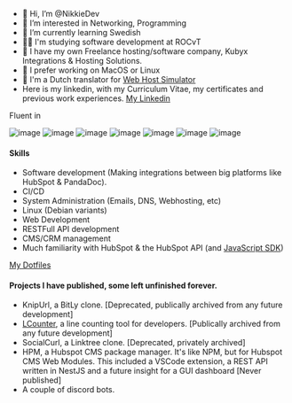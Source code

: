 - 👋 Hi, I’m @NikkieDev
- 👀 I’m interested in Networking, Programming
- 🌱 I’m currently learning Swedish
- 👩‍🎓 I'm studying software development at ROCvT
- 💼 I have my own Freelance hosting/software company, Kubyx Integrations & Hosting Solutions.
- 📱 I prefer working on MacOS or Linux
- 💬 I'm a Dutch translator for [Web Host Simulator](https://ko-fi.com/WebHostSimulator)
- Here is my linkedin, with my Curriculum Vitae, my certificates and previous work experiences. [My Linkedin](https://www.linkedin.com/in/nikkiedev/)

Fluent in

![image](https://img.shields.io/badge/The_C_Programming_Language-808080)
![image](https://img.shields.io/badge/PHP-8993be)
![image](https://img.shields.io/badge/JavaScript-FFDE21)
![image](https://img.shields.io/badge/TypeScript-3178C6)
![image](https://img.shields.io/badge/NuxtJS-42b883)
![image](https://img.shields.io/badge/VueJS-42b883)
![image](https://img.shields.io/badge/HubL-fa7820)


#### Skills
* Software development (Making integrations between big platforms like HubSpot & PandaDoc).
* CI/CD
* System Administration (Emails, DNS, Webhosting, etc)
* Linux (Debian variants)
* Web Development
* RESTFull API development
* CMS/CRM management
* Much familiarity with HubSpot & the HubSpot API (and [JavaScript SDK](https://www.npmjs.com/package/@hubspot/api-client))

[My Dotfiles](https://github.com/NikkieDev/dotfiles)

#### Projects I have published, some left unfinished forever.
* KnipUrl, a BitLy clone. [Deprecated, publically archived from any future development]
* [LCounter](https://github.com/NikkieDev/lcounter), a line counting tool for developers. [Publically archived from any future development]
* SocialCurl, a Linktree clone. [Deprecated, privately archived]
* HPM, a Hubspot CMS package manager. It's like NPM, but for Hubspot CMS Web Modules. This included a VSCode extension, a REST API written in NestJS and a future insight for a GUI dashboard [Never published]
* A couple of discord bots.
